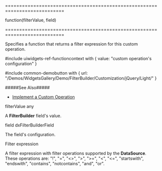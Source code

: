 ===========================================================================
<!--type-->function(filterValue, field)<!--/type-->
===========================================================================

<!--shortDescription-->
Specifies a function that returns a filter expression for this custom operation.
<!--/shortDescription-->

<!--fullDescription-->
#include uiwidgets-ref-functioncontext with { 
    value: "custom operation's configuration"
}

#include common-demobutton with {
    url: "/Demos/WidgetsGallery/Demo/FilterBuilder/Customization/jQuery/Light/"
}

#####See Also#####
- [Implement a Custom Operation](/Documentation/Guide/Widgets/FilterBuilder/Implement_a_Custom_Operation/)
<!--/fullDescription-->
<!--typeFunctionParamName1-->filterValue<!--/typeFunctionParamName1-->
<!--typeFunctionParamType1-->any<!--/typeFunctionParamType1-->
<!--typeFunctionParamDescription1-->
A **FilterBuilder** field's value.
<!--/typeFunctionParamDescription1-->

<!--typeFunctionParamName2-->field<!--/typeFunctionParamName2-->
<!--typeFunctionParamType2-->dxFilterBuilderField<!--/typeFunctionParamType2-->
<!--typeFunctionParamDescription2-->
The field's configuration.
<!--/typeFunctionParamDescription2-->

<!--typeFunctionReturnType-->Filter expression<!--/typeFunctionReturnType-->
<!--typeFunctionReturnDescription-->
A filter expression with filter operations supported by the **DataSource**.  
These operations are: "!", "=", "<>", ">", ">=", "<", "<=", "startswith", "endswith", "contains", "notcontains", "and", "or".
<!--/typeFunctionReturnDescription-->